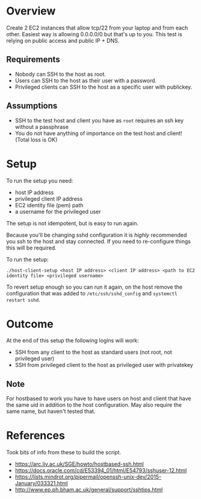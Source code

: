 # Overview
Create 2 EC2 instances that allow tcp/22 from your laptop and from each other.  Easiest way is allowing 0.0.0.0/0 but that's up to you.  This test is relying on public access and public IP + DNS.

## Requirements
* Nobody can SSH to the host as root.
* Users can SSH to the host as their user with a password.
* Privileged clients can SSH to the host as a specific user with publickey.

## Assumptions
* SSH to the test host and client you have as `root` requires an ssh key without a passphrase
* You do not have anything of importance on the test host and client!  (Total loss is OK)

# Setup
To run the setup you need:
- host IP address
- privileged client IP address
- EC2 identity file (pem) path
- a username for the privileged user

The setup is not idempotent, but is easy to run again.

Because you'll be changing sshd configuration it is *highly* recommended you ssh to the host and stay connected.  If you need to re-configure things this will be required.

To run the setup:
```
./host-client-setup <host IP address> <client IP address> <path to EC2 identity file> <privileged username>
```

To revert setup enough so you can run it again, on the host remove the configuration that was added to `/etc/ssh/sshd_config` and `systemctl restart sshd`.

# Outcome
At the end of this setup the following logins will work:
- SSH from any client to the host as standard users (not root, not privileged user)
- SSH from privileged client to the host as privileged user with privatekey

## Note
For hostbased to work you have to have users on host and client that have the same uid in addition to the host configuration.  May also require the same name, but haven't tested that.

# References
Took bits of info from these to build the script.
* https://arc.liv.ac.uk/SGE/howto/hostbased-ssh.html
* https://docs.oracle.com/cd/E53394_01/html/E54793/sshuser-12.html
* https://lists.mindrot.org/pipermail/openssh-unix-dev/2015-January/033321.html
* http://www.ep.ph.bham.ac.uk/general/support/sshtips.html
